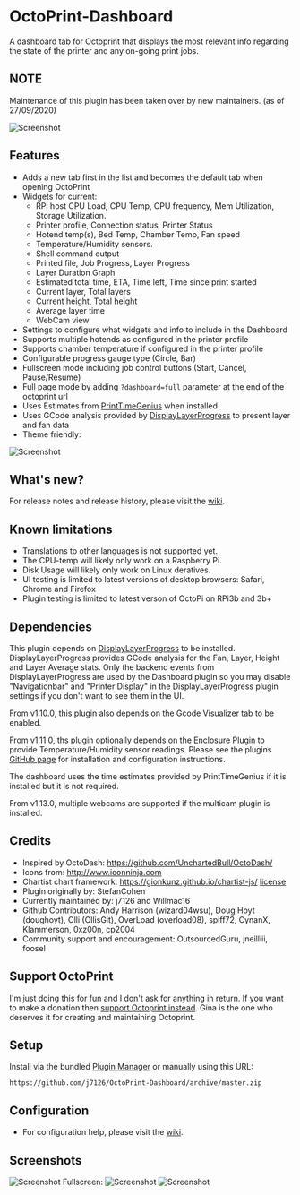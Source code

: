 # OctoPrint-Dashboard

A dashboard tab for Octoprint that displays the most relevant info regarding the state of the printer and any on-going print jobs.

## NOTE

Maintenance of this plugin has been taken over by new maintainers. (as of 27/09/2020)

![Screenshot](https://github.com/j7126/OctoPrint-Dashboard/blob/master/screenshots/screenshot-2.png)


## Features

* Adds a new tab first in the list and becomes the default tab when opening OctoPrint
* Widgets for current:
    * RPi host CPU Load, CPU Temp, CPU frequency, Mem Utilization, Storage Utilization.   
    * Printer profile, Connection status, Printer Status
    * Hotend temp(s), Bed Temp, Chamber Temp, Fan speed
    * Temperature/Humidity sensors.
    * Shell command output 
    * Printed file, Job Progress, Layer Progress
    * Layer Duration Graph 
    * Estimated total time, ETA, Time left, Time since print started
    * Current layer, Total layers
    * Current height, Total height
    * Average layer time
    * WebCam view
* Settings to configure what widgets and info to include in the Dashboard
* Supports multiple hotends as configured in the printer profile
* Supports chamber temperature if configured in the printer profile
* Configurable progress gauge type (Circle, Bar) 
* Fullscreen mode including job control buttons (Start, Cancel, Pause/Resume)
* Full page mode by adding `?dashboard=full` parameter at the end of the octoprint url
* Uses Estimates from [PrintTimeGenius](https://plugins.octoprint.org/plugins/PrintTimeGenius/) when installed
* Uses GCode analysis provided by [DisplayLayerProgress](https://plugins.octoprint.org/plugins/DisplayLayerProgress/) to present layer and fan data 
* Theme friendly:

![Screenshot](https://github.com/j7126/OctoPrint-Dashboard/blob/master/screenshots/screenshot-2-theme.png)

## What's new?
For release notes and release history, please visit the [wiki](https://github.com/j7126/OctoPrint-Dashboard/wiki).

## Known limitations
* Translations to other languages is not supported yet.
* The CPU-temp will likely only work on a Raspberry Pi. 
* Disk Usage will likely only work on Linux deratives.
* UI testing is limited to latest versions of desktop browsers: Safari, Chrome and Firefox
* Plugin testing is limited to latest verson of OctoPi on RPi3b and 3b+ 

## Dependencies

This plugin depends on [DisplayLayerProgress](https://plugins.octoprint.org/plugins/DisplayLayerProgress/) to be installed. DisplayLayerProgress provides GCode analysis for the Fan, Layer, Height and Layer Average stats. Only the backend events from DisplayLayerProgress are used by the Dashboard plugin so you may disable "Navigationbar" and "Printer Display" in the DisplayLayerProgress plugin settings if you don't want to see them in the UI. 

From v1.10.0, this plugin also depends on the Gcode Visualizer tab to be enabled. 

From v1.11.0, ths plugin optionally depends on the [Enclosure Plugin](https://plugins.octoprint.org/plugins/enclosure/) to provide Temperature/Humidity sensor readings. Please see the plugins [GitHub page](https://github.com/vitormhenrique/OctoPrint-Enclosure) for installation and configuration instructions.

The dashboard uses the time estimates provided by PrintTimeGenius if it is installed but it is not required.

From v1.13.0, multiple webcams are supported if the multicam plugin is installed.

## Credits

* Inspired by OctoDash: https://github.com/UnchartedBull/OctoDash/
* Icons from: http://www.iconninja.com
* Chartist chart framework: https://gionkunz.github.io/chartist-js/ [license](https://github.com/gionkunz/chartist-js/blob/master/LICENSE-WTFPL)
* Plugin originally by: StefanCohen
* Currently maintained by: j7126 and Willmac16
* Github Contributors: Andy Harrison (wizard04wsu), Doug Hoyt (doughoyt), Olli (OllisGit), OverLoad (overload08), spiff72, CynanX, Klammerson, 0xz00n, cp2004
* Community support and encouragement: OutsourcedGuru, jneilliii, foosel

## Support OctoPrint

I'm just doing this for fun and I don't ask for anything in return. If you want to make a donation then [support Octoprint instead](https://octoprint.org/support-octoprint/). Gina is the one who deserves it for creating and maintaining Octoprint.

## Setup

Install via the bundled [Plugin Manager](https://github.com/foosel/OctoPrint/wiki/Plugin:-Plugin-Manager) or manually using this URL:

    https://github.com/j7126/OctoPrint-Dashboard/archive/master.zip

## Configuration

* For configuration help, please visit the [wiki](https://github.com/j7126/OctoPrint-Dashboard/wiki).

## Screenshots

![Screenshot](https://github.com/j7126/OctoPrint-Dashboard/blob/master/screenshots/screenshot-theme2.png)
Fullscreen:
![Screenshot](https://github.com/j7126/OctoPrint-Dashboard/blob/master/screenshots/screenshot-2-fullscreen.png)
![Screenshot](https://github.com/j7126/OctoPrint-Dashboard/blob/master/screenshots/screenshot-fullscreen.png)
